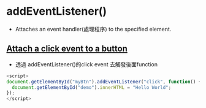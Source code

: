 # addEventListener()
- Attaches an event handler(處理程序) to the specified element.

## <a href = 'https://www.w3schools.com/jsref/tryit.asp?filename=tryjsref_element_addeventlistener'> Attach a **click event** to a button</a>
- 透過 addEventListener()的click event 去觸發後面function
```javascript
<script>
document.getElementById("myBtn").addEventListener("click", function() {
  document.getElementById("demo").innerHTML = "Hello World";
});
</script>
```

